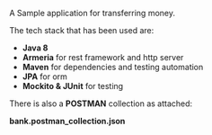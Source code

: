 A Sample application for transferring money.

The tech stack that has been used are:

<ul>
    <li><b>Java 8</b></li>
    <li><b>Armeria</b> for rest framework and http server </li>
    <li><b>Maven</b> for dependencies and testing automation</li>
    <li><b>JPA</b> for orm</li>
    <li><b>Mockito & JUnit</b> for testing</li>
</ul>

There is also a <b>POSTMAN</b> collection as attached:

<b>bank.postman_collection.json</b>